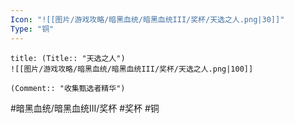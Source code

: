 ```yaml
---
Icon: "![[图片/游戏攻略/暗黑血统/暗黑血统III/奖杯/天选之人.png|30]]"
Type: "铜"
---
```

```ad-common-bronze-trophy
title: (Title:: "天选之人")
![[图片/游戏攻略/暗黑血统/暗黑血统III/奖杯/天选之人.png|100]]

(Comment:: "收集甄选者精华")
```

#暗黑血统/暗黑血统III/奖杯 #奖杯 #铜
